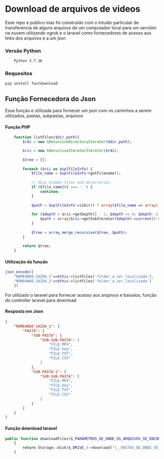 
# Download de arquivos de videos 

Esse repo e publico mas foi construido com o intuido particular de transferencia de alguns arquivos de um computador local para um servidor na nuvem utilizando ngrok e o laravel como fornecedores de acesso aos links dos arquivos e a um json

### Versão Python
```bash
    Python 3.7.16
```
### Requesitos
```bash
pip install fastdownload
```

## Função Fornecedora do Json

Essa função e utilizada para fornecer um json com os caminhos a serem utilizados, pastas, subpastas, arquivos

#### Função PHP
```php
    function listFiles($dir_path){
        $rdi = new \RecursiveDirectoryIterator($dir_path);

        $rii = new \RecursiveIteratorIterator($rdi);
    
        $tree = [];
    
        foreach ($rii as $splFileInfo) {
            $file_name = $splFileInfo->getFilename();
    
            // Skip hidden files and directories.
            if ($file_name[0] === '.') {
                continue;
            }
    
            $path = $splFileInfo->isDir() ? array($file_name => array()) : array($file_name);
    
            for ($depth = $rii->getDepth() - 1; $depth >= 0; $depth--) {
                $path = array($rii->getSubIterator($depth)->current()->getFilename() => $path);
            }
    
            $tree = array_merge_recursive($tree, $path);
        }
    
        return $tree;
    }
```
#### Utilização da função

```php
json_encode([
    "NOMEANDO_SAIDA_1"=>$this->listFiles('folder_a_ser_localizada'),
    "NOMEANDO_SAIDA_2"=>$this->listFiles('folder_a_ser_localizada')
    ])
```
Foi utilizado o laravel para fornecer acesso aos arquivos e baixalos, função do controller laravel para download


#### Resposta em Json

```json
{
    "NOMEANDO_SAIDA_1": {
        "PASTA": {
            "SUB-PASTA": {
                "SUB-SUB-PASTA": [
                    "FILE.MP4",
                    "FILE.key",
                    "FILE.TXT",
                    "FILE.CSV"
                ]
            },
            "SUB-PASTA-1": {
                "SUB-SUB-PASTA": [
                    "FILE.MP4",
                    "FILE.key",
                    "FILE.TXT",
                    "FILE.CSV"
                ]
            }
        }
    }
}
```


#### Função download laravel
```php
public function downloadFiles($_PARAMETROS_DE_ONDE_OS_ARQUIVOS_SE_ENCONTRAM)
    {
        return Storage::disk($_DRIVE_)->download("{__PASTAS_DE_ONDE_SE_ENCONTRAM_OS_ARQUIVOS__}/{$__ARQUIVO_}");
    }
```
